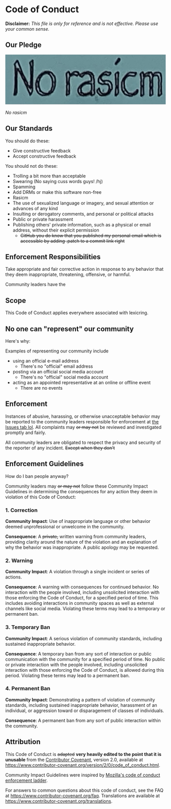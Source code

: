 # Code of Conduct

**Disclaimer:** *This file is only for reference and is not effective. Please use your common sense.*

## Our Pledge

![No rasicm](/.github/IMG_0349.jpeg)

*No rasicm*

## Our Standards

You should do these:

* Give constructive feedback
* Accept constructive feedback

You should not do these:

* Trolling a bit more than acceptable
* Swearing (No saying cuss words guys! /hj)
* Spamming
* Add DRMs or make this software non-free
* Rasicm
* The use of sexualized language or imagery, and sexual attention or
  advances of any kind
* Insulting or derogatory comments, and personal or political attacks
* Public or private harassment
* Publishing others' private information, such as a physical or email
  address, without their explicit permission
    * ~~GitHub you do know that you published my personal email which is accessible by adding .patch to a commit link right~~

## Enforcement Responsibilities

Take appropriate and fair corrective action in
response to any behavior that they deem inappropriate, threatening, offensive,
or harmful.

Community leaders have the

## Scope

This Code of Conduct applies everywhere associated with lexicring.

## No one can "represent" our community

Here's why: 

Examples of representing our community include
* using an official e-mail address
  * There's no "official" email address
* posting via an official social media account
  * There's no "official" social media account
* acting as an appointed representative at an online or offline event
  * There are no events

## Enforcement

Instances of abusive, harassing, or otherwise unacceptable behavior may be
reported to the community leaders responsible for enforcement at
[the Issues tab lol](https://github.com/FishlandicFishy/lexicring/issues).
All complaints may ~~or may not~~ be reviewed and investigated promptly and fairly.

All community leaders are obligated to respect the privacy and security of the
reporter of any incident. ~~Except when they don't~~

## Enforcement Guidelines

How do I ban people anyway?

Community leaders may ~~or may not~~ follow these Community Impact Guidelines in determining
the consequences for any action they deem in violation of this Code of Conduct:

### 1. Correction

**Community Impact**: Use of inappropriate language or other behavior deemed
unprofessional or unwelcome in the community.

**Consequence**: A ~~private,~~ written warning from community leaders, providing
clarity around the nature of the violation and an explanation of why the
behavior was inappropriate. A public apology may be requested.

### 2. Warning

**Community Impact**: A violation through a single incident or series
of actions.

**Consequence**: A warning with consequences for continued behavior. No
interaction with the people involved, including unsolicited interaction with
those enforcing the Code of Conduct, for a specified period of time. This
includes avoiding interactions in community spaces as well as external channels
like social media. Violating these terms may lead to a temporary or
permanent ban.

### 3. Temporary Ban

**Community Impact**: A serious violation of community standards, including
sustained inappropriate behavior.

**Consequence**: A temporary ban from any sort of interaction or public
communication with the community for a specified period of time. No public or
private interaction with the people involved, including unsolicited interaction
with those enforcing the Code of Conduct, is allowed during this period.
Violating these terms may lead to a permanent ban.

### 4. Permanent Ban

**Community Impact**: Demonstrating a pattern of violation of community
standards, including sustained inappropriate behavior,  harassment of an
individual, or aggression toward or disparagement of classes of individuals.

**Consequence**: A permanent ban from any sort of public interaction within
the community.

## Attribution

This Code of Conduct is ~~adapted~~ **very heavily edited to the point that it is unusable** from the [Contributor Covenant][homepage],
version 2.0, available at
https://www.contributor-covenant.org/version/2/0/code_of_conduct.html.

Community Impact Guidelines were inspired by [Mozilla's code of conduct
enforcement ladder](https://github.com/mozilla/diversity).

[homepage]: <https://www.contributor-covenant.org>

For answers to common questions about this code of conduct, see the FAQ at
https://www.contributor-covenant.org/faq. Translations are available at
https://www.contributor-covenant.org/translations.
